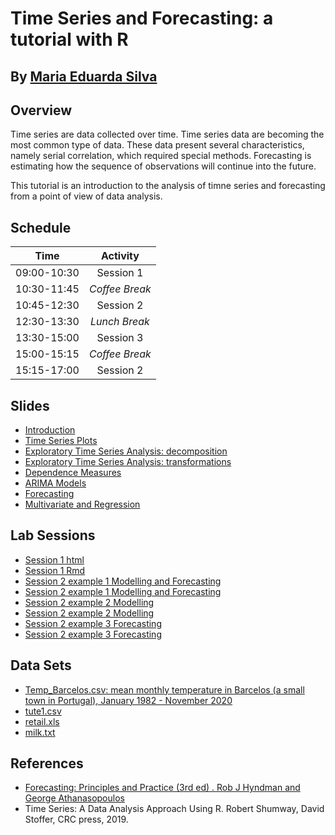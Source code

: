 # Time Series and Forecasting: a tutorial with R

By [Maria Eduarda Silva](https://www.fep.up.pt/docentes/mesilva/)
------------------------------------------------------------------------------------------------------

## Overview

Time series are data collected over time. Time series data are
becoming the most common type of data. These data present several
characteristics, namely serial correlation, which required special
methods. Forecasting is estimating how the sequence of observations
  will continue into the future. 
  
This tutorial is an introduction to the analysis of timne series and
forecasting from a point of view of data analysis. 
 
## Schedule


|Time | Activity |
|:----------:|:---------:| 
 | 09:00-10:30 | Session 1 | 
 | 10:30-11:45 | *Coffee Break* | 
| 10:45-12:30 | Session 2 | 
|12:30-13:30 | *Lunch Break*| 
| 13:30-15:00| Session 3| 
|15:00-15:15 | *Coffee Break*| 
| 15:15-17:00 | Session 2 |


## Slides

+ [Introduction](Slides/1.pdf)
+ [Time Series Plots]( )
+ [Exploratory Time Series Analysis: decomposition]( )
+ [Exploratory Time Series Analysis: transformations]( )
+ [Dependence Measures]( )
+ [ARIMA Models]( ) 
+ [Forecasting]( ) 
+ [Multivariate and Regression]( )


## Lab Sessions

+ [Session 1 html](LabSessions/LabSession1.html )
+  [Session 1 Rmd](LabSessions/LabSession1.Rmd )
+ [Session 2 example 1 Modelling and Forecasting](LabSessions/LabSession2_1.html) 
+ [Session 2 example 1 Modelling and Forecasting](LabSessions/LabSession2_1.Rmd) 
+ [Session 2 example 2 Modelling](LabSessions/LabSession2_2.html)
+ [Session 2 example 2 Modelling](LabSessions/LabSession2_2.Rmd)
+ [Session 2 example 3 Forecasting](LabSessions/LabSession2_3.html)
+ [Session 2 example 3 Forecasting](LabSessions/LabSession2_3.Rmd)


## Data Sets

+ [Temp_Barcelos.csv: mean monthly temperature in Barcelos (a small
  town in Portugal), January 1982 - November 2020](Data/Temp_Barcelos.csv )
+ [tute1.csv]( )
+ [retail.xls]( )
+ [milk.txt](Data/milk.txt)


## References

+  [Forecasting: Principles and Practice (3rd ed) . Rob J Hyndman and George Athanasopoulos](https://otexts.com/fpp3/)
+  Time Series: A Data Analysis Approach Using R. Robert
     Shumway, David Stoffer, CRC press, 2019.




